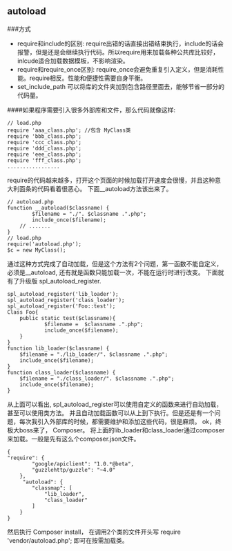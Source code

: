 autoload
-

###方式
* require和include的区别: require出错的话直接出错结束执行，include的话会报警，但是还是会继续执行代码。所以require用来加载各种公共库比较好， inlcude适合加载数据模板，不影响渲染。
* require和require_once区别: require_once会避免重复引入定义，但是消耗性能。require相反。性能和便捷性需要自身平衡。
* set_include_path 可以将库的文件夹加到包含路径里面去，能够节省一部分的代码量。

####如果程序需要引入很多外部库和文件，那么代码就像这样:
```
// load.php
require 'aaa_class.php'; //包含 MyClass类
require 'bbb_class.php';
require 'ccc_class.php';
require 'ddd_class.php';
require 'eee_class.php';
require 'fff_class.php';
.................
```
require的代码越来越多，打开这个页面的时候加载打开速度会很慢，并且这种意大利面条的代码看着很恶心。
下面__autoload方法该出来了。

```
// autoload.php
function __autoload($classname) {
        $filename = "./". $classname .".php";
        include_once($filename);
    // .......
}
// load.php
require('autoload.php');
$c = new MyClass();
```
通过这种方式完成了自动加载，但是这个方法有2个问题，第一函数不能自定义，必须是__autoload, 还有就是函数只能加载一次，不能在运行时进行改变。
下面就有了升级版 spl_autoload_register.

```
spl_autoload_register('lib_loader');
spl_autoload_register('class_loader');
spl_autoload_register('Foo::test');
Class Foo{
    public static test($classname){
            $filename =  $classname .".php";
            include_once($filename);
    }
}
function lib_loader($classname) {
    $filename = "./lib_loader/". $classname .".php";
    include_once($filename);
}
function class_loader($classname) {
    $filename = "./class_loader/". $classname .".php";
    include_once($filename);
}
```

从上面可以看出, spl_autoload_register可以使用自定义的函数来进行自动加载，甚至可以使用类方法。
并且自动加载函数可以从上到下执行。但是还是有一个问题，每次我引入外部库的时候，都需要维护和添加这些代码，很是麻烦。
ok，终极大boss来了， Composer。
将上面的lib_loader和class_loader通过composer来加载。一般是先有这么个composer.json文件。

```
{
"require": {
        "google/apiclient": "1.0.*@beta",
        "guzzlehttp/guzzle": "~4.0"
    },
     "autoload": {
        "classmap": [
            "lib_loader",
            "class_loader"
        ]
    }
}
```
然后执行 Composer install， 在调用2个类的文件开头写 require 'vendor/autoload.php'; 即可在按需加载类。

